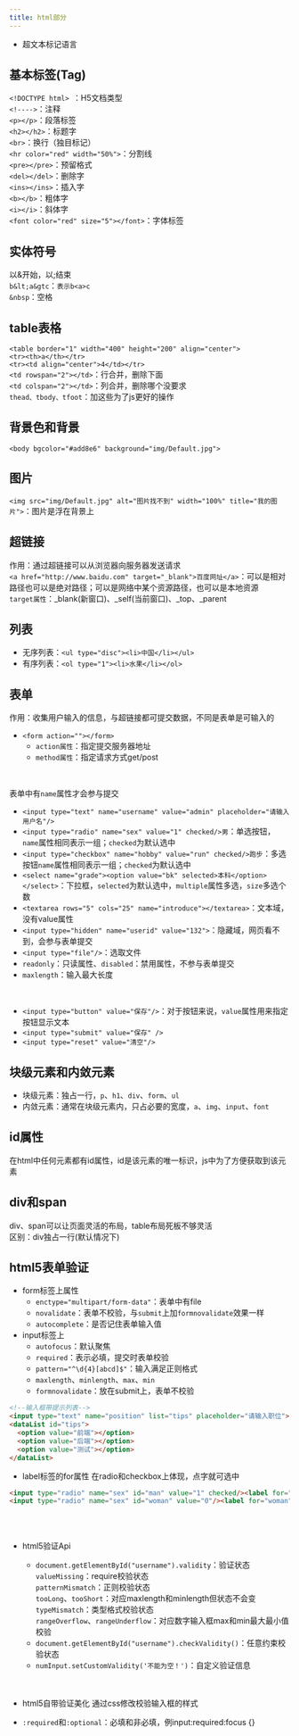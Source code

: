 ```yaml
---
title: html部分
---
```


- 超文本标记语言

## 基本标签(Tag)   
```<!DOCTYPE html> ```：H5文档类型   
```<!---->```：注释   
```<p></p>```：段落标签   
```<h2></h2>```：标题字   
```<br>```：换行（独目标记）   
```<hr color="red" width="50%">```：分割线   
```<pre></pre>```：预留格式   
```<del></del>```：删除字   
```<ins></ins>```：插入字   
```<b></b>```：粗体字   
```<i></i>```：斜体字   
```<font color="red" size="5"></font>```：字体标签   

## 实体符号   
以&开始，以;结束   
```b&lt;a&gtc```：```表示b<a>c```   
```&nbsp```：空格   

## table表格   
```<table border="1" width="400" height="200" align="center">```   
```<tr><th>a</th></tr>```   
```<tr><td align="center">4</td></tr>```   
```<td rowspan="2"></td>```：行合并，删除下面   
```<td colspan="2"></td>```：列合并，删除哪个没要求   
```thead、tbody、tfoot```：加这些为了js更好的操作   

## 背景色和背景   
```<body bgcolor="#add8e6" background="img/Default.jpg">```  

## 图片  
```<img src="img/Default.jpg" alt="图片找不到" width="100%" title="我的图片">```：图片是浮在背景上

## 超链接
作用：通过超链接可以从浏览器向服务器发送请求   
```<a href="http://www.baidu.com" target="_blank">百度网址</a>```：可以是相对路径也可以是绝对路径；可以是网络中某个资源路径，也可以是本地资源   
```target属性```：_blank(新窗口)、_self(当前窗口)、_top、_parent

## 列表   
- 无序列表：```<ul type="disc"><li>中国</li></ul>```   
- 有序列表：```<ol type="1"><li>水果</li></ol>```   

## 表单   
作用：收集用户输入的信息，与超链接都可提交数据，不同是表单是可输入的   
- ```<form action=""></form>```   
  - ```action属性```：指定提交服务器地址   
  - ```method属性```：指定请求方式get/post   
<br>
   
表单中有```name```属性才会参与提交   
* ```<input type="text" name="username" value="admin" placeholder="请输入用户名"/>```   
* ```<input type="radio" name="sex" value="1" checked/>男```：单选按钮，```name```属性相同表示一组；```checked```为默认选中   
* ```<input type="checkbox" name="hobby" value="run" checked/>跑步```：多选按钮```name```属性相同表示一组；```checked```为默认选中
* ```<select name="grade"><option value="bk" selected>本科</option></select>```：下拉框，```selected```为默认选中，```multiple```属性多选，```size```多选个数   
* ```<textarea rows="5" cols="25" name="introduce"></textarea>```：文本域，没有value属性   
* ```<input type="hidden" name="userid" value="132">```：隐藏域，网页看不到，会参与表单提交   
* ```<input type="file"/>```：选取文件   
* ```readonly```：只读属性、```disabled```：禁用属性，不参与表单提交   
* ```maxlength```：输入最大长度   
<br>
   
- ```<input type="button" value="保存"/>```：对于按钮来说，```value```属性用来指定按钮显示文本   
- ```<input type="submit" value="保存" />```   
- ```<input type="reset" value="清空"/>```   

## 块级元素和内敛元素
- 块级元素：独占一行，```p```、```h1```、```div```、```form```、```ul```
- 内敛元素：通常在块级元素内，只占必要的宽度，```a```、```img```、```input```、```font```   

## id属性
在html中任何元素都有id属性，id是该元素的唯一标识，js中为了方便获取到该元素   

## div和span
div、span可以让页面灵活的布局，table布局死板不够灵活   
区别：div独占一行(默认情况下)

## html5表单验证
- form标签上属性
  - ```enctype="multipart/form-data"```：表单中有file   
  - ```novalidate```：表单不校验，与```submit```上加```formnovalidate```效果一样   
  - ```autocomplete```：是否记住表单输入值   
- input标签上
  - ```autofocus```：默认聚焦
  - ```required```：表示必填，提交时表单校验
  - ```pattern="^\d{4}[abcd]$"```：输入满足正则格式
  - ```maxlength```、```minlength```、```max```、```min```
  - ```formnovalidate```：放在submit上，表单不校验
```html
<!--输入框带提示列表-->
<input type="text" name="position" list="tips" placeholder="请输入职位">
<dataList id="tips">
  <option value="前端"></option>
  <option value="后端"></option>
  <option value="测试"></option>
</dataList>
```
- label标签的for属性
在radio和checkbox上体现，点字就可选中
```html
<input type="radio" name="sex" id="man" value="1" checked/><label for="man">男</label>
<input type="radio" name="sex" id="woman" value="0"/><label for="woman">女</label>
```
<br><br>

- html5验证Api
  - ```document.getElementById("username").validity```：验证状态   
  ```valueMissing```：require校验状态   
  ```patternMismatch```：正则校验状态   
  ```tooLong```、```tooShort```：对应maxlength和minlength但状态不会变   
  ```typeMismatch```：类型格式校验状态   
  ```rangeOverflow```、```rangeUnderflow```：对应数字输入框max和min最大最小值校验
  - ```document.getElementById("username").checkValidity()```：任意约束校验状态   
  - ```numInput.setCustomValidity('不能为空！')```：自定义验证信息   
<br><br>

- html5自带验证美化
通过css修改校验输入框的样式   
- ```:required```和```:optional```：必填和非必填，例input:required:focus {}
